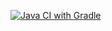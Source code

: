 [![Java CI with Gradle](https://github.com/TyuNata/TestBankCardSelenide/actions/workflows/gradle.yml/badge.svg)](https://github.com/TyuNata/TestBankCardSelenide/actions/workflows/gradle.yml)
